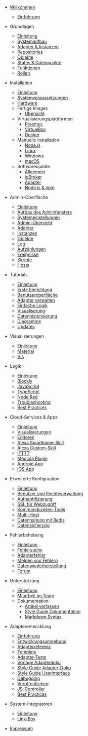 * [Willkommen](README)
  * [Einführung](intro/)

* Grundlagen
  * [Einleitung](basics/README)
  * [Systemaufbau](basics/architecture)
  * [Adapter & Instanzen](basics/adapter)
  * [Repositories](basics/repositories)
  * [Objekte](basics/objects)
  * [States & Datenpunkte](basics/states)
  * [Funktionen](basics/functions)
  * [Rollen](basics/roles)

* Installation
  * [Einleitung](install/README)
  * [Systemvoraussetzungen](install/requirements)
  * [Hardware](install/hardware)
  * Fertige Images
    * [Übersicht](install/images)
  * Virtualisierungsplattformen
    * [Proxmox](install/proxmox)
    * [VirtualBox](install/virtualbox)
    * [Docker](install/docker)
  * Manuelle Installation
    * [Node.js](install/nodejs)
    * [Linux](install/linux)
    * [Windows](install/windows)
    * [macOS](install/macos)
  * Softwareupdate
    * [Allgemein](install/update)
    * [ioBroker](install/updateself)
    * [Adapter](install/updateadapter)
    * [Node.js & npm](install/updatenode)

* Admin-Oberfläche
  * [Einleitung](admin/README)
  * [Aufbau des Adminfensters](admin/screen)
  * [Systemeinstellungen](admin/settings)
  * [Admin-Übersicht](admin/overview)
  * [Adapter](admin/adapter)
  * [Instanzen](admin/instanzen)
  * [Objekte](admin/objects)
  * [Log](admin/log)
  * [Aufzählungen](admin/enums)
  * [Ereignisse](admin/events)
  * [Skripte](admin/scripts)
  * [Hosts](admin/hosts)

* Tutorials
  * [Einleitung](tutorial/README)
  * [Erste Einrichtung](tutorial/einrichtung)
  * [Benutzeroberfläche](tutorial/admin)
  * [Adapter verwalten](tutorial/adapter)
  * [Einfache Logik](tutorial/logik)
  * [Visualiserung](tutorial/viz)
  * [Datenhistorisierung](tutorial/history)
  * [Diagramme](tutorial/flot)
  * [Updates](tutorial/updates)

* Visualisierungen
  * [Einleitung](viz/README)
  * [Material](viz/material)
  * [Vis](viz/vis)

* Logik
  * [Einleitung](logic/README)
  * [Blockly](logic/blockly)
  * [JavaScript](logic/javascript)
  * [TypeScript](logic/typescript)
  * [Node Red](logic/nodered)
  * [Troubleshooting](logic/help)
  * [Best Practices](logic/examples)

* Cloud-Services & Apps
  * [Einleitung](cloud/README)
  * [Visualisierungen](cloud/viz)
  * [Editoren](cloud/editor)
  * [Alexa Smarthome-Skill](cloud/alexasmart)
  * [Alexa Custom-Skill](cloud/alexacustom)
  * [IFTTT](cloud/ifttt)
  * [Mediola Plugin](cloud/mediola)
  * [Android App](cloud/androidapp)
  * [iOS App](cloud/iosapp)

* Erweiterte Konfiguration
  * [Einleitung](config/README)
  * [Benutzer und Rechteverwaltung](config/userrights)
  * [Authentifizierung](config/login)
  * [SSL für Webzugriff](config/encryption)
  * [Kommandozeilen-Tools](config/commandline)
  * [Multi-Host](config/multihost)
  * [Datenhaltung mit Redis](config/redis)
  * [Datensicherung](config/backup)

* Fehlerbehebung
  * [Einleitung](trouble/README)
  * [Fehlersuche](trouble/search)
  * [Adapterfehler](trouble/adapter)
  * [Melden von Fehlern](trouble/issue)
  * [Datenwiederherstellung](trouble/restore)
  * [Forum](trouble/forum)

* Unterstützung
  * [Einleitung](community/README)
  * [Mitarbeit im Team](community/project)
  * Dokumentation
    * [Artikel verfassen](community/doc)
    * [Style Guide Dokumentation](community/styleguidedoc)
    * [Markdown Syntax](community/docmarkdown)

* Adapterentwicklung
  * [Einführung](dev/adapterdev)
  * [Entwicklungsumgebung](dev/ide)
  * [Adapterreferenz](dev/adapterref)
  * [Template](dev/adaptertemplate)
  * [Adapter-Tests](dev/adaptertesting)
  * [Vorlage Adapterdoku](dev/adapterdoctemplate)
  * [Style Guide Adapter-Doku](dev/adapterdocstyleguide)
  * [Style Guide Userinterface](dev/styleguideui)
  * [Debugging](dev/adapterdebug)
  * [Veröffentlichen](dev/adapterpublish)
  * [JS-Controller](dev/controller)
  * [Best Practices](dev/bestpractices)

* System-Integratoren
  * [Einleitung](integrators/README)
  * [Link-Box](integrators/linkbox)

* [Impressum](appendix/impressum)
